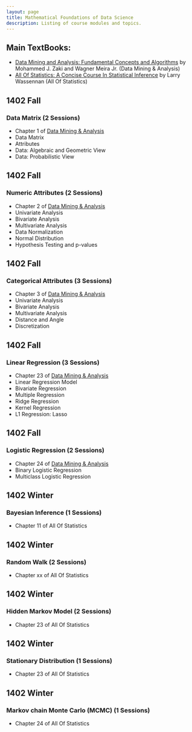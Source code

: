 ```yaml
---
layout: page
title: Mathematical Foundations of Data Science 
description: Listing of course modules and topics.
---
```


## <a name="Main-TextBooks"></a>Main TextBooks:

* [Data Mining and Analysis: Fundamental Concepts and Algorithms](https://dataminingbook.info/) by Mohammed J. Zaki and Wagner Meira Jr. (Data Mining & Analysis)
* [All Of Statistics: A Concise Course In Statistical Inference](https://egrcc.github.io/docs/math/all-of-statistics.pdf) by Larry Wassennan (All Of Statistics)
 
## 1402 Fall 
### <a name="L7"></a>Data Matrix (2 Sessions)
- Chapter 1 of [Data Mining & Analysis](https://dataminingbook.info/)  
- Data Matrix 
- Attributes 
- Data: Algebraic and Geometric View 
- Data: Probabilistic View 

## 1402 Fall 
### <a name="L7"></a>Numeric Attributes (2 Sessions)
- Chapter 2 of [Data Mining & Analysis](https://dataminingbook.info/)  
-  Univariate Analysis
-  Bivariate Analysis 
-  Multivariate Analysis
-  Data Normalization
-  Normal Distribution 
-  Hypothesis Testing and p-values

## 1402 Fall 
### <a name="L7"></a>Categorical Attributes (3 Sessions)
- Chapter 3 of [Data Mining & Analysis](https://dataminingbook.info/)  
- Univariate Analysis
- Bivariate Analysis
- Multivariate Analysis
- Distance and Angle
- Discretization 

## 1402 Fall 
### <a name="L7"></a>Linear Regression (3 Sessions)
- Chapter 23 of [Data Mining & Analysis](https://dataminingbook.info/)  
- Linear Regression Model
- Bivariate Regression
- Multiple Regression
- Ridge Regression
- Kernel Regression
- L1 Regression: Lasso 

## 1402 Fall 
### <a name="L7"></a>Logistic Regression (2 Sessions)
- Chapter 24 of [Data Mining & Analysis](https://dataminingbook.info/)  
- Binary Logistic Regression
- Multiclass Logistic Regression

## 1402 Winter 
### <a name="L7"></a>Bayesian Inference (1 Sessions)
- Chapter 11 of All Of Statistics  

## 1402 Winter 
### <a name="L7"></a>Random Walk (2 Sessions)
- Chapter xx of All Of Statistics  

## 1402 Winter 
### <a name="L7"></a>Hidden Markov Model (2 Sessions)
- Chapter 23 of All Of Statistics  

## 1402 Winter 
### <a name="L7"></a>Stationary Distribution (1 Sessions)
- Chapter 23 of All Of Statistics  

## 1402 Winter 
### <a name="L7"></a>Markov chain Monte Carlo (MCMC) (1 Sessions)
- Chapter 24 of All Of Statistics  

